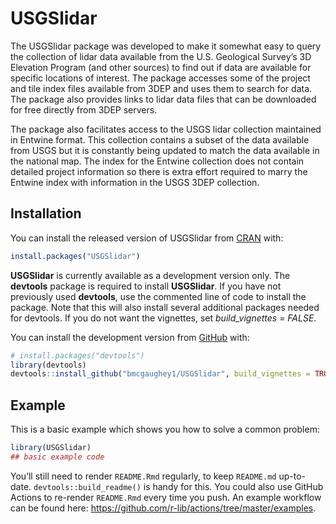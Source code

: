 
<!-- README.md is generated from README.Rmd. Please edit that file -->

# USGSlidar

<!-- badges: start -->

<!-- badges: end -->

The USGSlidar package was developed to make it somewhat easy to query
the collection of lidar data available from the U.S. Geological Survey’s
3D Elevation Program (and other sources) to find out if data are
available for specific locations of interest. The package accesses some
of the project and tile index files available from 3DEP and uses them to
search for data. The package also provides links to lidar data files
that can be downloaded for free directly from 3DEP servers.

The package also facilitates access to the USGS lidar collection
maintained in Entwine format. This collection contains a subset of the
data available from USGS but it is constantly being updated to match the
data available in the national map. The index for the Entwine collection
does not contain detailed project information so there is extra effort
required to marry the Entwine index with information in the USGS 3DEP
collection.

## Installation

You can install the released version of USGSlidar from
[CRAN](https://CRAN.R-project.org) with:

``` r
install.packages("USGSlidar")
```

**USGSlidar** is currently available as a development version only. The
**devtools** package is required to install **USGSlidar**. If you have
not previously used **devtools**, use the commented line of code to
install the package. Note that this will also install several additional
packages needed for devtools. If you do not want the vignettes, set
*build\_vignettes = FALSE*.

You can install the development version from
[GitHub](https://github.com/) with:

``` r
# install.packages("devtools")
library(devtools)
devtools::install_github("bmcgaughey1/USGSlidar", build_vignettes = TRUE)
```

## Example

This is a basic example which shows you how to solve a common problem:

``` r
library(USGSlidar)
## basic example code
```

You’ll still need to render `README.Rmd` regularly, to keep `README.md`
up-to-date. `devtools::build_readme()` is handy for this. You could also
use GitHub Actions to re-render `README.Rmd` every time you push. An
example workflow can be found here:
<https://github.com/r-lib/actions/tree/master/examples>.
